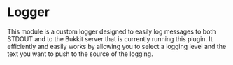 # Logger
This module is a custom logger designed to easily log messages to both STDOUT 
and to the Bukkit server that is currently running this plugin. It efficiently and easily
works by allowing you to select a logging level and the text you want to push
to the source of the logging.